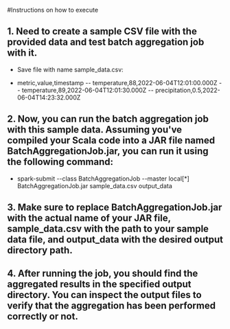 #Instructions on how to execute

## 1. Need to create a sample CSV file with the provided data and test batch aggregation job with it.

- Save file with name sample_data.csv:

-  metric,value,timestamp
-- temperature,88,2022-06-04T12:01:00.000Z
-- temperature,89,2022-06-04T12:01:30.000Z
-- precipitation,0.5,2022-06-04T14:23:32.000Z  

## 2. Now, you can run the batch aggregation job with this sample data. Assuming you've compiled your Scala code into a JAR file named BatchAggregationJob.jar, you can run it using the following command:

-  spark-submit --class BatchAggregationJob --master local[*] BatchAggregationJob.jar sample_data.csv output_data

## 3. Make sure to replace BatchAggregationJob.jar with the actual name of your JAR file, sample_data.csv with the path to your sample data file, and output_data with the desired output directory path.

## 4. After running the job, you should find the aggregated results in the specified output directory. You can inspect the output files to verify that the aggregation has been performed correctly or not.
